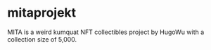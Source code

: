 # mitaprojekt
MITA is a weird kumquat NFT collectibles project by  HugoWu  with a collection size of 5,000.
